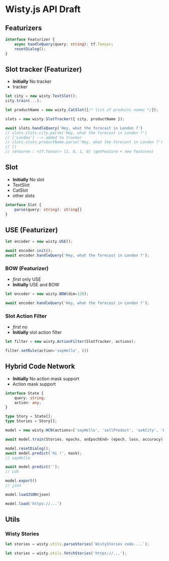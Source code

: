 # Wisty.js API Draft

## Featurizers

```ts
interface Featurizer {
    async handleQuery(query: string): tf.Tensor;
    resetDialog();
}
```

## Slot tracker (Featurizer)

- **Initially** No tracker
- tracker

```ts
let city = new wisty.TextSlot();
city.train(...);

let productName = new wisty.CatSlot([/* list of products names */]);

slots = new wisty.SlotTracker({ city, productName });

await slots.handleQuery('Hey, what the forecast in London ?')
// slots.slots.city.parse('Hey, what the forecast in London ?')
// ['London'] --> added to tracker
// slots.slots.productName.parse('Hey, what the forecast in London ?')
// []
// retourne : <tf.Tensor> [1, 0, 1, 0] (getFeature + new features)
```

## Slot

- **Initially** No slot
- TextSlot
- CatSlot
- other slots

```ts
interface Slot {
    parse(query: string): string[]
}
```

## USE (Featurizer)

```ts
let encoder = new wisty.USE();

await encoder.init();
await encoder.handleQuery('Hey, what the forecast in London ?');
```

### BOW (Featurizer)

- *first* only USE
- **Initially** USE and BOW

```ts
let encoder = new wisty.BOW(dim=128);

await encoder.handleQuery('Hey, what the forecast in London ?');
```

### Slot Action Filter

- *first* no
- **Initially** slot action filter

```ts
let filter = new wisty.ActionFilter(SlotTracker, actions);

filter.setRule(action='sayHello', ())
```

## Hybrid Code Network

- **Initially** No action mask support
- Action mask support

```ts
interface State {
    query: string;
    action: any;
}

type Story = State[];
type Stories = Story[];
```

```ts
model = new wisty.HCN(actions=['sayHello', 'sellProduct', 'askCity', 'LUS'], featurizers: Featurizer[]);

await model.train(Stories, epochs, onEpochEnd= (epoch, loss, accuracy) => {});

model.resetDialog();
await model.predict('Hi !', mask);
// sayHello

await model.predict('');
// LUS

model.export()
// json

model.loadJSON(json)

model.load('https://...')
```

## Utils

### Wisty Stories

```ts
let stories = wisty.utils.parseStories(`WistyStories code....`);

let stories = wisty.utils.fetchStories('https://...');
```

